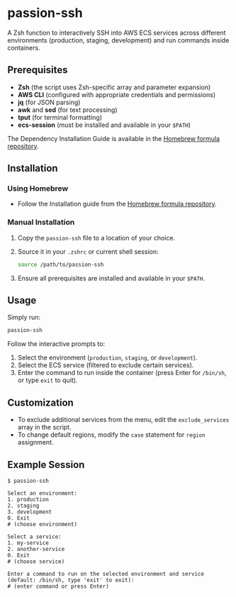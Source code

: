 # passion-ssh

A Zsh function to interactively SSH into AWS ECS services across different environments (production, staging, development) and run commands inside containers.

## Prerequisites

- **Zsh** (the script uses Zsh-specific array and parameter expansion)
- **AWS CLI** (configured with appropriate credentials and permissions)
- **jq** (for JSON parsing)
- **awk** and **sed** (for text processing)
- **tput** (for terminal formatting)
- **ecs-session** (must be installed and available in your `$PATH`)

The Dependency Installation Guide is available in the [Homebrew formula repository](https://github.com/independenc3/homebrew-passion?tab=readme-ov-file#dependency-installation-guide).

## Installation

### Using Homebrew

- Follow the Installation guide from the [Homebrew formula repository](https://github.com/independenc3/homebrew-passion?tab=readme-ov-file#installation).

### Manual Installation 

1. Copy the `passion-ssh` file to a location of your choice.
2. Source it in your `.zshrc` or current shell session:

   ```sh
   source /path/to/passion-ssh
   ```

3. Ensure all prerequisites are installed and available in your `$PATH`.

## Usage

Simply run:

```sh
passion-ssh
```

Follow the interactive prompts to:

1. Select the environment (`production`, `staging`, or `development`).
2. Select the ECS service (filtered to exclude certain services).
3. Enter the command to run inside the container (press Enter for `/bin/sh`, or type `exit` to quit).

## Customization

- To exclude additional services from the menu, edit the `exclude_services` array in the script.
- To change default regions, modify the `case` statement for `region` assignment.

## Example Session

```
$ passion-ssh

Select an environment:
1. production
2. staging
3. development
0. Exit
# (choose environment)

Select a service:
1. my-service
2. another-service
0. Exit
# (choose service)

Enter a command to run on the selected environment and service (default: /bin/sh, type 'exit' to exit):
# (enter command or press Enter)
```
